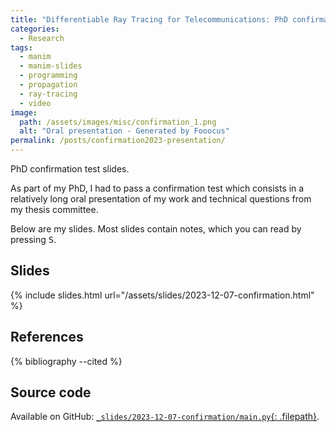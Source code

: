 ```yaml
---
title: "Differentiable Ray Tracing for Telecommunications: PhD confirmation slides"
categories:
  - Research
tags:
  - manim
  - manim-slides
  - programming
  - propagation
  - ray-tracing
  - video
image:
  path: /assets/images/misc/confirmation_1.png
  alt: "Oral presentation - Generated by Fooocus"
permalink: /posts/confirmation2023-presentation/
---
```


PhD confirmation test slides.

<!--more-->

As part of my PhD, I had to pass a confirmation test which consists
in a relatively long oral presentation of my work and technical questions
from my thesis committee.

Below are my slides. Most slides contain notes,
which you can read by pressing <kbd>S</kbd>.

## Slides

{% include slides.html url="/assets/slides/2023-12-07-confirmation.html" %}

## References

{% bibliography --cited %}

## Source code

Available on GitHub:
[`_slides/2023-12-07-confirmation/main.py`{: .filepath}](https://github.com/jeertmans/jeertmans.github.io/blob/main/_slides/2023-12-07-confirmation/main.py).
